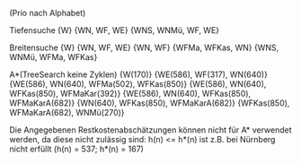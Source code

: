 (Prio nach Alphabet)

Tiefensuche
{W}
{WN, WF, WE}
{WNS, WNMü, WF, WE}

Breitensuche
{W}
{WN, WF, WE}
{WN, WF}
{WFMa, WFKas, WN}
{WNS, WNMü, WFMa, WFKas}

A*(TreeSearch keine Zyklen)
{W(170)}
{WE(586), WF(317), WN(640)}
{WE(586), WN(640), WFMa(502), WFKas(850)}
{WE(586), WN(640), WFKas(850), WFMaKar(392)}
{WE(586), WN(640), WFKas(850), WFMaKarA(682)}
{WN(640), WFKas(850), WFMaKarA(682)}
{WFKas(850), WFMaKarA(682), WNMü(270)}


Die Angegebenen Restkostenabschätzungen können nicht für A* verwendet werden, da diese nicht zulässig sind:
h(n) <= h*(n) ist z.B. bei Nürnberg nicht erfüllt (h(n) = 537; h*(n) = 167)